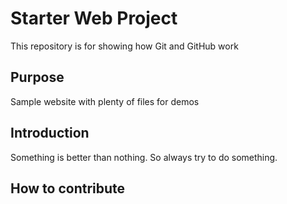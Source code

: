 # Starter Web Project

This repository is for showing how Git and GitHub work

## Purpose

Sample website with plenty of files for demos

## Introduction
Something is better than nothing. So always try to do something.

## How to contribute